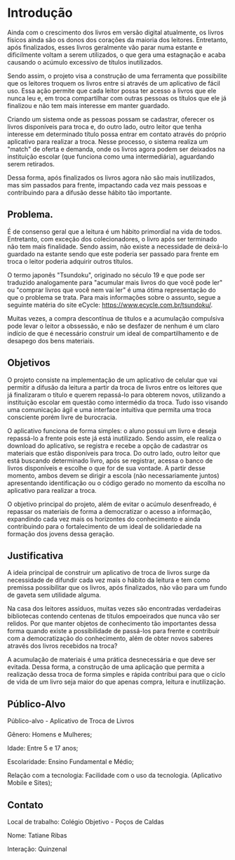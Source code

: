 # Introdução

Ainda com o crescimento dos livros em versão digital atualmente, os livros físicos ainda são os donos dos corações da maioria dos leitores. Entretanto, após finalizados, esses livros geralmente vão parar numa estante e dificilmente voltam a serem utilizados, o que gera uma estagnação e acaba causando o acúmulo excessivo de títulos inutilizados. 

Sendo assim, o projeto visa a construção de uma ferramenta que possibilite que os leitores troquem os livros entre si através de um aplicativo de fácil uso. Essa ação permite que cada leitor possa ter acesso a livros que ele nunca leu e, em troca compartilhar com outras pessoas os títulos que ele já finalizou e não tem mais interesse em manter guardado.

Criando um sistema onde as pessoas possam se cadastrar, oferecer os livros disponíveis para troca e, do outro lado, outro leitor que tenha interesse em determinado título possa entrar em contato através do próprio aplicativo para realizar a troca. Nesse processo, o sistema realiza um "match" de oferta e demanda, onde os livros agora podem ser deixados na instituição escolar (que funciona como uma intermediária), aguardando serem retirados.

Dessa forma, após finalizados os livros agora não são mais inutilizados, mas sim passados para frente, impactando cada vez mais pessoas e contribuindo para a difusão desse hábito tão importante.

## Problema.

É de consenso geral que a leitura é um hábito primordial na vida de todos. Entretanto, com exceção dos colecionadores, o livro após ser terminado não tem mais finalidade. Sendo assim, não existe a necessidade de deixá-lo guardado na estante sendo que este poderia ser passado para frente em troca o leitor poderia adquirir outros títulos.

O termo japonês "Tsundoku", originado no século 19 e que pode ser traduzido analogamente para "acumular mais livros do que você pode ler" ou "comprar livros que você nem vai ler" é uma ótima representação do que o problema se trata. Para mais informações sobre o assunto, segue a seguinte matéria do site eCycle: https://www.ecycle.com.br/tsundoku/.

Muitas vezes, a compra descontínua de títulos e a acumulação compulsiva pode levar o leitor a obssessão, e não se desfazer de nenhum é um claro indício de que é necessário construir um ideal de compartilhamento e de desapego dos bens materiais.

## Objetivos

O projeto consiste na implementação de um aplicativo de celular que vai permitir a difusão da leitura a partir da troca de livros entre os leitores que já finalizaram o título e querem repassá-lo para obterem novos, utilizando a instituição escolar em questão como intermédio da troca. Tudo isso visando uma comunicação ágil e uma interface intuitiva que permita uma troca consciente porém livre de burocracia.

O aplicativo funciona de forma simples: o aluno possui um livro e deseja repassá-lo a frente pois este já está inutilizado. Sendo assim, ele realiza o download do aplicativo, se registra e recebe a opção de cadastrar os materiais que estão disponíveis para troca. Do outro lado, outro leitor que está buscando determinado livro, após se registrar, acessa o banco de livros disponíveis e escolhe o que for de sua vontade. A partir desse momento, ambos devem se dirigir a escola (não necessariamente juntos) apresentando identificação ou o código gerado no momento da escolha no aplicativo para realizar a troca.

O objetivo principal do projeto, além de evitar o acúmulo desenfreado, é repassar os materiais de forma a democratizar o acesso a informação, expandindo cada vez mais os horizontes do conhecimento e ainda contribuindo para o fortalecimento de um ideal de solidariedade na formação dos jovens dessa geração.

## Justificativa

A ideia principal de construir um aplicativo de troca de livros surge da necessidade de difundir cada vez mais o hábito da leitura 
e tem como premissa possibilitar que os livros, após finalizados, não vão para um fundo de gaveta sem utilidade alguma.

Na casa dos leitores assíduos, muitas vezes são encontradas verdadeiras bibliotecas contendo centenas de títulos empoeirados que nunca vão ser relidos. Por que
manter objetos de conhecimento tão importantes dessa forma quando existe a possibilidade de passá-los para frente e contribuir com a democratização do conhecimento, além de obter novos saberes através dos livros recebidos na troca?

A acumulação de materiais é uma prática desnecessária e que deve ser evitada. Dessa forma, a construção de uma aplicação que permita a realização dessa troca de forma simples e rápida contribui para que o ciclo de vida de um livro seja maior do que apenas compra, leitura e inutilização.

## Público-Alvo

Público-alvo - Aplicativo de Troca de Livros

Gênero: Homens e Mulheres;

Idade: Entre 5 e 17 anos;

Escolaridade: Ensino Fundamental e Médio;

Relação com a tecnologia: Facilidade com o uso da tecnologia. (Aplicativo Mobile e Sites);

## Contato

Local de trabalho: Colégio Objetivo - Poços de Caldas

Nome: Tatiane Ribas

Interação: Quinzenal

